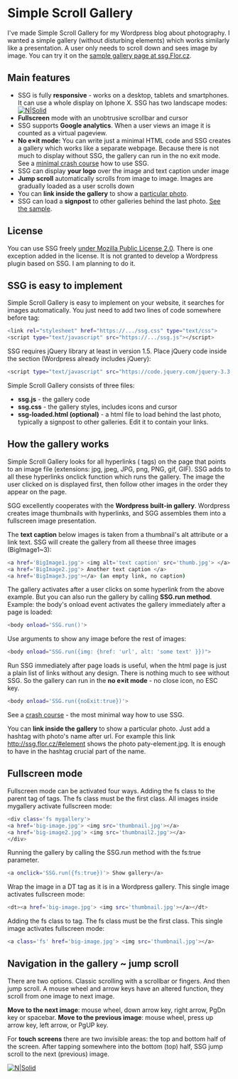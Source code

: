 # Simple Scroll Gallery

I've made Simple Scroll Gallery for my Wordpress blog about photography. I wanted a simple gallery (without disturbing elements) which works similarly like a presentation. A user only needs to scroll down and sees image by image. You can try it on the [sample  gallery page at ssg.Flor.cz](http://ssg.flor.cz/).

## Main features

- SSG is fully **responsive** - works on a desktop, tablets and smartphones. It can use a whole display on Iphone X. SSG has two landscape modes: [![N|Solid](http://ssg.flor.cz/minimal-crash-course/simple-scroll-gallery-responsive-modes-fullscreen.jpg)](http://ssg.flor.cz/)
- **Fullscreen** mode with an unobtrusive scrollbar and cursor
- SSG supports **Google analytics**. When a user views an image it is counted as a virtual pageview.
- **No e×it mode:** You can write just a minimal HTML code and SSG creates a gallery which works like a separate webpage. Because there is not much to display without SSG, the gallery can run in the no exit mode. See a [minimal crash course](http://ssg.flor.cz/minimal-crash-course/) how to use SSG.
- SSG can display **your logo** over the image and text caption under image
- **Jump scroll** automatically scrolls from image to image. Images are gradually loaded as a user scrolls down
- You can **link inside the gallery** to show a [particular photo](http://ssg.flor.cz/#element).
- SSG can load a **signpost** to other galleries behind the last photo. [See the sample](http://gal.brno.me/#lombok).

## License
You can use SSG freely [under Mozilla Public License 2.0](https://tldrlegal.com/license/mozilla-public-license-2.0-(mpl-2)). There is one exception added in the license. It is not granted to develop a Wordpress plugin based on SSG. I am planning to do it.


## SSG is easy to implement
Simple Scroll Gallery is easy to implement on your website, it searches for images automatically. You just need to add two lines of code somewhere before </body> tag:

```sh
<link rel="stylesheet" href="https://.../ssg.css" type="text/css">
<script type="text/javascript" src="https://.../ssg.js"></script>
```
SSG requires jQuery library at least in version 1.5.  Place jQuery code inside the <head> section (Wordpress already includes jQuery):

```sh
<script type="text/javascript" src="https://code.jquery.com/jquery-3.3.1.min.js"></script>
```

Simple Scroll Gallery consists of three files: 
- **ssg.js** - the gallery code 
- **ssg.css** - the gallery styles, includes icons and cursor
- **ssg-loaded.html (optional)** -  a html file to load behind the last photo, typically a signpost to other galleries. Edit it to contain your links.

## How the gallery works
Simple Scroll Gallery looks for all hyperlinks (<a> tags) on the page that points to an image file  (extensions: jpg, jpeg, JPG, png, PNG, gif, GIF). SSG adds to all these hyperlinks onclick function which runs the gallery. The image the user clicked on is displayed first, then follow other images in the order they appear on the page.

SGG excellently cooperates with the **Wordpress built-in gallery**. Wordpress creates image thumbnails with hyperlinks, and SGG assembles them into a fullscreen image presentation.

 

The **text caption** below images is taken from a thumbnail's alt attribute or a link text. SSG will create the gallery from all theese three images (BigImage1~3):

```sh
<a href='BigImage1.jpg'> <img alt='text caption' src='thumb.jpg'> </a>
<a href='BigImage2.jpg'> Another text caption </a>
<a href='BigImage3.jpg'></a> (an empty link, no caption)
```

The gallery activates after a user clicks on some hyperlink from the above example. But you can also run the gallery by calling **SSG.run method**. Example: the body's onload event activates the gallery immediately after a page is loaded:

```sh
<body onload='SSG.run()'>
```
Use arguments to show any image before the rest of images:

```sh
<body onload="SSG.run({img: {href: 'url', alt: 'some text' }})">
```
Run SSG immediately after page loads is useful, when the html page is just a plain list of links without any design. There is nothing much to see without SSG. So the gallery can run in the **no e×it mode** - no close icon, no ESC key.

```sh
<body onload='SSG.run({noExit:true})'>
```
See a [crash course](http://ssg.flor.cz/minimal-crash-course/) - the most minimal way how to use SSG.

You can **link inside the gallery** to show a particular photo. Just add a hashtag with photo's name after url. For example this link http://ssg.flor.cz/#element shows the photo paty-element.jpg. It is enough to have in the hashtag crucial part of the name.

## Fullscreen mode
Fullscreen mode can be activated four ways.
Adding the fs class to the parent tag of <a> tags. The fs class must be the first class. All images inside mygallery activate fullscreen mode:
```sh
<div class='fs mygallery'>
<a href='big-image.jpg'> <img src='thumbnail.jpg'></a>
<a href='big-image2.jpg'> <img src='thumbnail2.jpg'></a>
</div>
```
Running the gallery by calling the SSG.run method with the fs:true parameter.

```sh
<a onclick='SSG.run({fs:true})'> Show gallery</a>
```
Wrap the image in a DT tag as it is in a Wordpress gallery. This single image activates fullscreen mode:

```sh
<dt><a href='big-image.jpg'> <img src='thumbnail.jpg'></a></dt> 
```
Adding the fs class to <a> tag. The fs class must be the first class. This single image activates fullscreen mode:
```sh
<a class='fs' href='big-image.jpg'> <img src='thumbnail.jpg'></a> 
```

## Navigation in the gallery ~ jump scroll
There are two options. Classic scrolling with a scrollbar or fingers. And then jump scroll. A mouse wheel and arrow keys have an altered function, they scroll from one image to next image.

**Move to the next image**: mouse wheel, down arrow key, right arrow, PgDn key or spacebar. 
**Move to the previous image**: mouse wheel, press up arrow key, left arrow, or PgUP key.

For **touch screens** there are two invisible areas: the top and bottom half of the screen. After tapping somewhere into the bottom (top) half, SSG jump scroll to the next (previous) image.
&nbsp;

[![N|Solid](https://www.flor.cz/blog/wp-content/uploads/simple-scroll-gallery.jpg)](http://ssg.flor.cz/)